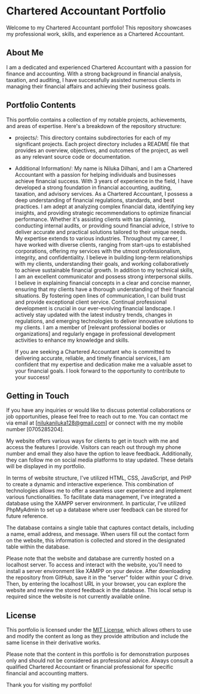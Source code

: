 # Chartered Accountant Portfolio

Welcome to my Chartered Accountant portfolio! This repository showcases my professional work, skills, and experience as a Chartered Accountant.

## About Me

I am a dedicated and experienced Chartered Accountant with a passion for finance and accounting. With a strong background in financial analysis, taxation, and auditing, I have successfully assisted numerous clients in managing their financial affairs and achieving their business goals.

## Portfolio Contents

This portfolio contains a collection of my notable projects, achievements, and areas of expertise. Here's a breakdown of the repository structure:

- projects/: This directory contains subdirectories for each of my significant projects. Each project directory includes a README file that provides an overview, objectives, and outcomes of the project, as well as any relevant source code or documentation.

- Additional Information/:
        My name is Niluka Dilhani, and I am a Chartered Accountant with a passion for helping individuals and businesses achieve financial success. With 3 years of experience in the field, I have developed a strong foundation in financial accounting, auditing, taxation, and advisory services.
        As a Chartered Accountant, I possess a deep understanding of financial regulations, standards, and best practices. I am adept at analyzing complex financial data, identifying key insights, and providing strategic recommendations to optimize financial performance. Whether it's assisting clients with tax planning, conducting internal audits, or providing sound financial advice, I strive to deliver accurate and practical solutions tailored to their unique needs.
        My expertise extends to various industries. Throughout my career, I have worked with diverse clients, ranging from start-ups to established corporations, offering my services with the utmost professionalism, integrity, and confidentiality. I believe in building long-term relationships with my clients, understanding their goals, and working collaboratively to achieve sustainable financial growth.
        In addition to my technical skills, I am an excellent communicator and possess strong interpersonal skills. I believe in explaining financial concepts in a clear and concise manner, ensuring that my clients have a thorough understanding of their financial situations. By fostering open lines of communication, I can build trust and provide exceptional client service.
        Continual professional development is crucial in our ever-evolving financial landscape. I actively stay updated with the latest industry trends, changes in regulations, and emerging technologies to deliver innovative solutions to my clients. I am a member of [relevant professional bodies or organizations] and regularly engage in professional development activities to enhance my knowledge and skills.</p>
        If you are seeking a Chartered Accountant who is committed to delivering accurate, reliable, and timely financial services, I am confident that my expertise and dedication make me a valuable asset to your financial goals. I look forward to the opportunity to contribute to your success!
## Getting in Touch

If you have any inquiries or would like to discuss potential collaborations or job opportunities, please feel free to reach out to me. You can contact me via email at [nilukaniluka128@gmail.com] or connect with me my mobile number [0705285204].

My website offers various ways for clients to get in touch with me and access the features I provide. Visitors can reach out through my phone number and email they also have the option to leave feedback. Additionally, they can follow me on social media platforms to stay updated. These details will be displayed in my portfolio.

In terms of website structure, I've utilized HTML, CSS, JavaScript, and PHP to create a dynamic and interactive experience. This combination of technologies allows me to offer a seamless user experience and implement various functionalities. To facilitate data management, I've integrated a database using the XAMPP server environment. In particular, I've utilized PhpMyAdmin to set up a database where user feedback can be stored for future reference.

The database contains a single table that captures contact details, including a name, email address, and message. When users fill out the contact form on the website, this information is collected and stored in the designated table within the database.

Please note that the website and database are currently hosted on a localhost server. To access and interact with the website, you'll need to install a server environment like XAMPP on your device. After downloading the repository from GitHub, save it in the "server" folder within your C drive. Then, by entering the localhost URL in your browser, you can explore the website and review the stored feedback in the database. This local setup is required since the website is not currently available online.
## License

This portfolio is licensed under the [MIT License](LICENSE), which allows others to use and modify the content as long as they provide attribution and include the same license in their derivative works.

Please note that the content in this portfolio is for demonstration purposes only and should not be considered as professional advice. Always consult a qualified Chartered Accountant or financial professional for specific financial and accounting matters.

Thank you for visiting my portfolio!
